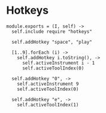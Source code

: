 Hotkeys
=======

    module.exports = (I, self) ->
      self.include require "hotkeys"

      self.addHotkey "space", "play"

      [1..9].forEach (i) ->
        self.addHotkey i.toString(), ->
          self.activeInstrument i - 1
          self.activeToolIndex(0)

      self.addHotkey "0", ->
        self.activeInstrument 9
        self.activeToolIndex(0)

      self.addHotkey "e", ->
        self.activeToolIndex(1)
